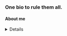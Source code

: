 ### One bio to rule them all.

#### About me
<details><br>
  <!-- wp:paragraph -->
<p>Fin da piccolo ho sempre avuto una grossa passione per l'informatica. Crescendo, questa passione si è evoluta in una vera e propria ricerca di competenze in ambiti molto diversi tra di loro, che però mi permettessero di essere capace di sviluppare progetti in autonomia.</p>
<!-- /wp:paragraph -->

<!-- wp:paragraph -->
<p>Ho voluto quindi sfruttare questo sito come fosse un curriculum vitae della mia carriera informatica, mostrando sia il mio percorso accademico, sia i vari progetti che ho sviluppato od a cui ho partecipato.</p>
<!-- /wp:paragraph -->
</details>
